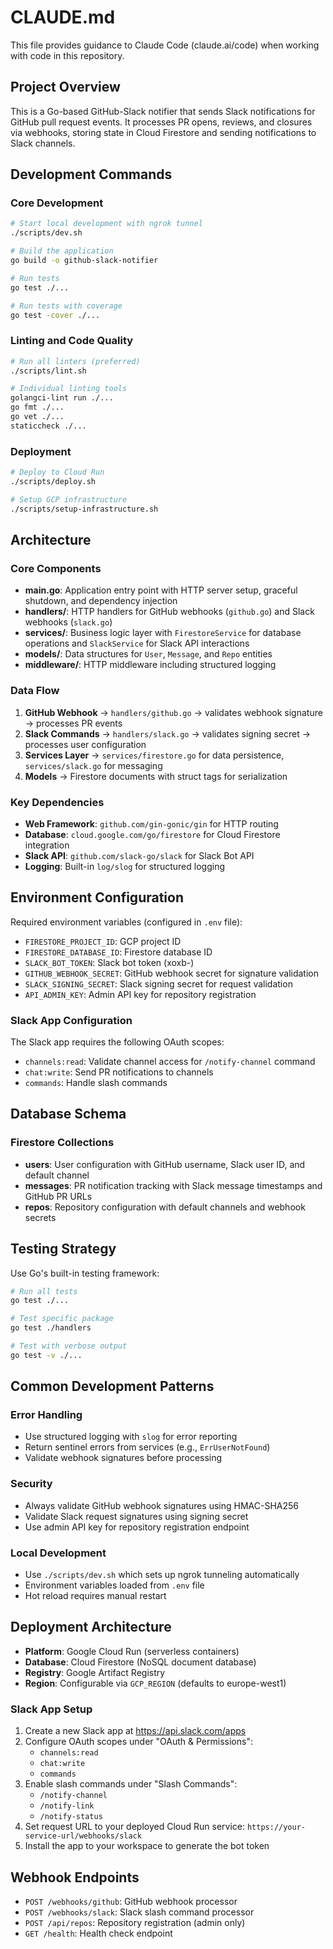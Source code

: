 # CLAUDE.md

This file provides guidance to Claude Code (claude.ai/code) when working with code in this repository.

## Project Overview

This is a Go-based GitHub-Slack notifier that sends Slack notifications for GitHub pull request events. It processes PR opens, reviews, and closures via webhooks, storing state in Cloud Firestore and sending notifications to Slack channels.

## Development Commands

### Core Development
```bash
# Start local development with ngrok tunnel
./scripts/dev.sh

# Build the application
go build -o github-slack-notifier

# Run tests
go test ./...

# Run tests with coverage
go test -cover ./...
```

### Linting and Code Quality
```bash
# Run all linters (preferred)
./scripts/lint.sh

# Individual linting tools
golangci-lint run ./...
go fmt ./...
go vet ./...
staticcheck ./...
```

### Deployment
```bash
# Deploy to Cloud Run
./scripts/deploy.sh

# Setup GCP infrastructure
./scripts/setup-infrastructure.sh
```

## Architecture

### Core Components

- **main.go**: Application entry point with HTTP server setup, graceful shutdown, and dependency injection
- **handlers/**: HTTP handlers for GitHub webhooks (`github.go`) and Slack webhooks (`slack.go`)
- **services/**: Business logic layer with `FirestoreService` for database operations and `SlackService` for Slack API interactions
- **models/**: Data structures for `User`, `Message`, and `Repo` entities
- **middleware/**: HTTP middleware including structured logging

### Data Flow

1. **GitHub Webhook** → `handlers/github.go` → validates webhook signature → processes PR events
2. **Slack Commands** → `handlers/slack.go` → validates signing secret → processes user configuration
3. **Services Layer** → `services/firestore.go` for data persistence, `services/slack.go` for messaging
4. **Models** → Firestore documents with struct tags for serialization

### Key Dependencies

- **Web Framework**: `github.com/gin-gonic/gin` for HTTP routing
- **Database**: `cloud.google.com/go/firestore` for Cloud Firestore integration
- **Slack API**: `github.com/slack-go/slack` for Slack Bot API
- **Logging**: Built-in `log/slog` for structured logging

## Environment Configuration

Required environment variables (configured in `.env` file):
- `FIRESTORE_PROJECT_ID`: GCP project ID
- `FIRESTORE_DATABASE_ID`: Firestore database ID
- `SLACK_BOT_TOKEN`: Slack bot token (xoxb-)
- `GITHUB_WEBHOOK_SECRET`: GitHub webhook secret for signature validation
- `SLACK_SIGNING_SECRET`: Slack signing secret for request validation
- `API_ADMIN_KEY`: Admin API key for repository registration

### Slack App Configuration

The Slack app requires the following OAuth scopes:
- `channels:read`: Validate channel access for `/notify-channel` command
- `chat:write`: Send PR notifications to channels
- `commands`: Handle slash commands

## Database Schema

### Firestore Collections

- **users**: User configuration with GitHub username, Slack user ID, and default channel
- **messages**: PR notification tracking with Slack message timestamps and GitHub PR URLs
- **repos**: Repository configuration with default channels and webhook secrets

## Testing Strategy

Use Go's built-in testing framework:
```bash
# Run all tests
go test ./...

# Test specific package
go test ./handlers

# Test with verbose output
go test -v ./...
```

## Common Development Patterns

### Error Handling
- Use structured logging with `slog` for error reporting
- Return sentinel errors from services (e.g., `ErrUserNotFound`)
- Validate webhook signatures before processing

### Security
- Always validate GitHub webhook signatures using HMAC-SHA256
- Validate Slack request signatures using signing secret
- Use admin API key for repository registration endpoint

### Local Development
- Use `./scripts/dev.sh` which sets up ngrok tunneling automatically
- Environment variables loaded from `.env` file
- Hot reload requires manual restart

## Deployment Architecture

- **Platform**: Google Cloud Run (serverless containers)
- **Database**: Cloud Firestore (NoSQL document database)
- **Registry**: Google Artifact Registry
- **Region**: Configurable via `GCP_REGION` (defaults to europe-west1)

### Slack App Setup

1. Create a new Slack app at https://api.slack.com/apps
2. Configure OAuth scopes under "OAuth & Permissions":
   - `channels:read`
   - `chat:write`
   - `commands`
3. Enable slash commands under "Slash Commands":
   - `/notify-channel`
   - `/notify-link`
   - `/notify-status`
4. Set request URL to your deployed Cloud Run service: `https://your-service-url/webhooks/slack`
5. Install the app to your workspace to generate the bot token

## Webhook Endpoints

- `POST /webhooks/github`: GitHub webhook processor
- `POST /webhooks/slack`: Slack slash command processor
- `POST /api/repos`: Repository registration (admin only)
- `GET /health`: Health check endpoint